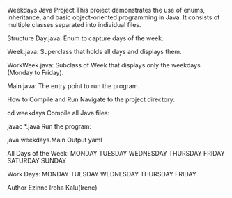 Weekdays Java Project
This project demonstrates the use of enums, inheritance, and basic object-oriented programming in Java. It consists of multiple classes separated into individual files.

Structure
Day.java: Enum to capture days of the week.

Week.java: Superclass that holds all days and displays them.

WorkWeek.java: Subclass of Week that displays only the weekdays (Monday to Friday).

Main.java: The entry point to run the program.

How to Compile and Run
Navigate to the project directory:

cd weekdays
Compile all Java files:

javac *.java
Run the program:

java weekdays.Main
Output
yaml

All Days of the Week:
MONDAY
TUESDAY
WEDNESDAY
THURSDAY
FRIDAY
SATURDAY
SUNDAY

Work Days:
MONDAY
TUESDAY
WEDNESDAY
THURSDAY
FRIDAY

Author
Ezinne Iroha Kalu(Irene)
